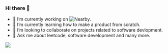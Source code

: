 ### Hi there 👋

- 🔭 I’m currently working on ![Nearby](https://xahinds2.onrender.com/home).
- 🌱 I’m currently learning how to make a product from scratch.
- 👯 I’m looking to collaborate on projects related to software devlopment.
- 💬 Ask me about leetcode, software development and many more.

![](https://leetcard.jacoblin.cool/xahinds2?theme=unicorn&extension=activity)
